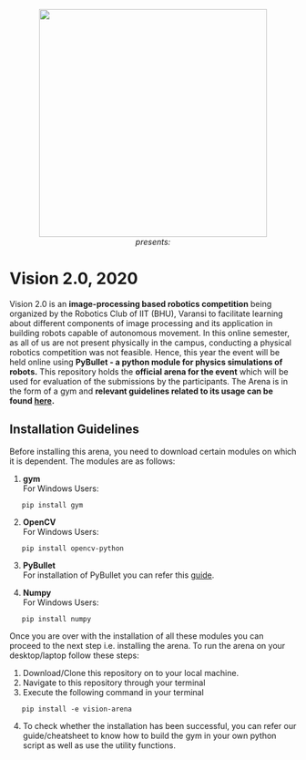 <p align="center">
 <img  width="400" height="400" src="https://github.com/Robotics-Club-IIT-BHU/Vision2_20_Areana/blob/main/media/robo.jpg"><br>
  <i>presents:</i><br>
</p>

# Vision 2.0, 2020
Vision 2.0 is an **image-processing based robotics competition** being organized by the Robotics Club of IIT (BHU), Varansi to facilitate learning about different components of image processing and its application in building robots capable of autonomous movement.
In this online semester, as all of us are not present physically in the campus, conducting a physical robotics competition was not feasible. Hence, this year the event will be held online using **PyBullet - a python module for physics simulations of robots.** 
This repository holds the **official arena for the event** which will be used for evaluation of the submissions by the participants. The Arena is in the form of a gym and **relevant guidelines related to its usage can be found [here]().**

## Installation Guidelines
Before installing this arena, you need to download certain modules on which it is dependent. 
The modules are as follows:
1. **gym** <br>
For Windows Users:
~~~
   pip install gym
~~~
2. **OpenCV** <br>
For Windows Users:
~~~
   pip install opencv-python
~~~
3. **PyBullet** <br>
   For installation of PyBullet you can refer this [guide](https://github.com/Robotics-Club-IIT-BHU/Robo-Summer-Camp-20/blob/master/README.md).

4. **Numpy** <br>
For Windows Users:
~~~
   pip install numpy
~~~

Once you are over with the installation of all these modules you can proceed to the next step i.e. installing the arena.
To run the arena on your desktop/laptop follow these steps:
1. Download/Clone this repository on to your local machine.
2. Navigate to this repository through your terminal
3. Execute the following command in your terminal
~~~
   pip install -e vision-arena
~~~
4. To check whether the installation has been successful, you can refer our guide/cheatsheet to know how to build the gym in your own python script as well as use the utility functions.
